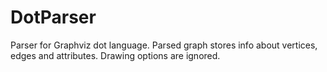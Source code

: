 # DotParser

Parser for Graphviz dot language.
Parsed graph stores info about vertices, edges and attributes.
Drawing options are ignored.
